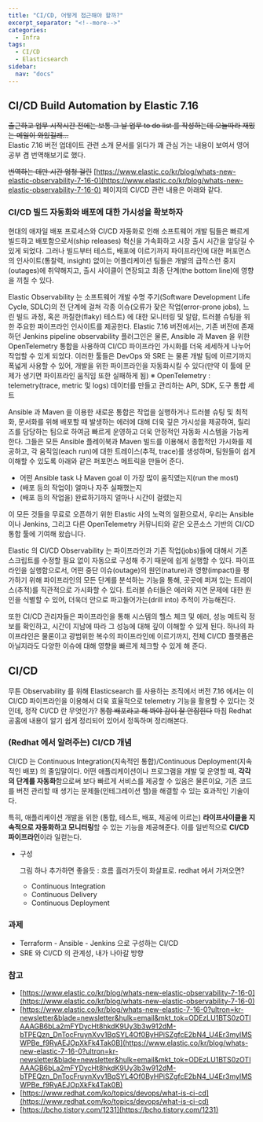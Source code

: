 ```yaml
---
title: "CI/CD, 어떻게 접근해야 할까?"
excerpt_separator: "<!--more-->"
categories:
  - Infra
tags:
  - CI/CD
  - Elasticsearch
sidebar:
  nav: "docs"
---
```

## CI/CD Build Automation by Elastic 7.16

~~출근하고 업무 시작시간 전에는 보통 그 날 업무 to do list 를 작성하는데 오늘따라 재밌는 메일이 와있길래...~~  
Elastic 7.16 버전 업데이트 관련 소개 문서를 읽다가 꽤 관심 가는 내용이 보여서 영어 공부 겸 번역해보기로 했다.

~~번역하는 데만 시간 엄청 걸린~~ [https://www.elastic.co/kr/blog/whats-new-elastic-observability-7-16-0](https://www.elastic.co/kr/blog/whats-new-elastic-observability-7-16-0) 페이지의 CI/CD 관련 내용은 아래와 같다.

### CI/CD 빌드 자동화와 배포에 대한 가시성을 확보하자
<div class="notice--primary" markdown="1">
현대의 애자일 배포 프로세스와 CI/CD 자동화로 인해 소프트웨어 개발 팀들은 빠르게 빌드하고 배포함으로서(ship releases) 혁신을 가속화하고 시장 출시 시간을 앞당길 수 있게 되었다.
그러나 빌드부터 테스트, 배포에 이르기까지 파이프라인에 대한 퍼포먼스의 인사이트(통찰력, insight) 없이는 어플리케이션 팀들은 개발의 급작스런 중지(outages)에 취약해지고, 출시 사이클이 연장되고 최종 단계(the bottom line)에 영향을 끼칠 수 있다.

Elastic Observability 는 소프트웨어 개발 수명 주기(Software Development Life Cycle, SDLC)의 전 단계에 걸쳐 각종 이슈(오류가 잦은 작업(error-prone jobs), 느린 빌드 과정, 혹은 까칠한(flaky) 테스트) 에 대한 모니터링 및 알람, 트러블 슈팅을 위한 주요한 파이프라인 인사이트를 제공한다.
Elastic 7.16 버전에서는, 기존 버전에 존재하던 Jenkins pipeline observability 플러그인은 물론, Ansible 과 Maven 을 위한 OpenTelemetry 통합을 사용하여 CI/CD 파이프라인 가시화를 더욱 세세하게 나누어 작업할 수 있게 되었다.
이러한 툴들은 DevOps 와 SRE 는 물론 개발 팀에 이르기까지 폭넓게 사용할 수 있어, 개발을 위한 파이프라인을 자동화시킬 수 있다(만약 이 툴에 문제가 생기면 파이프라인 움직임 또한 실패하게 됨)
※ OpenTelemetry : telemetry(trace, metric 및 logs) 데이터를 만들고 관리하는 API, SDK, 도구 통합 세트

Ansible 과 Maven 을 이용한 새로운 통합은 작업을 실행하거나 트러블 슈팅 및 최적화, 문서화를 위해 배포할 때 발생하는 에러에 대해 더욱 깊은 가시성을 제공하여, 릴리즈를 담당하는 팀으로 하여금 빠르게 운영하고 더욱 안정적인 자동화 시스템을 가능케 한다.
그들은 모든 Ansible 플레이북과 Maven 빌드를 이용해서 종합적인 가시화를 제공하고, 각 움직임(each run)에 대한 트레이스(추적, trace)를 생성하며, 팀원들이 쉽게 이해할 수 있도록 아래와 같은 퍼포먼스 메트릭을 만들어 준다.

- 어떤 Ansible task 나 Maven goal 이 가장 많이 움직였는지(run the most)
- (배포 등의 작업이) 얼마나 자주 실패했는지
- (배포 등의 작업을) 완료하기까지 얼마나 시간이 걸렸는지

이 모든 것들을 무료로 오픈하기 위한 Elastic 사의 노력의 일환으로서, 우리는 Ansible 이나 Jenkins, 그리고 다른 OpenTelemetry 커뮤니티와 같은 오픈소스 기반의 CI/CD 통합 툴에 기여해 왔습니다.

Elastic 의 CI/CD Observability 는 파이프라인과 기존 작업(jobs)들에 대해서 기존 스크립트를 수정할 필요 없이 자동으로 구성해 주기 때문에 쉽게 실행할 수 있다.
파이프라인을 실행함으로서, 어떤 중단 이슈(outage)의 원인(nature)과 영향(impact)을 평가하기 위해 파이프라인의 모든 단계를 분석하는 기능을 통해, 곳곳에 퍼져 있는 트레이스(추적)를 직관적으로 가시화할 수 있다.
트러블 슈터들은 에러와 지연 문제에 대한 원인을 식별할 수 있어, 더욱더 안으로 파고들어가는(drill into) 추적이 가능해진다.

또한 CI/CD 관리자들은 파이프라인을 통해 시스템의 헬스 체크 및 에러, 성능 메트릭 정보를 확인하고, 시간이 지남에 따라 그 성능에 대해 깊이 이해할 수 있게 된다. 하나의 파이프라인은 물론이고 광범위한 복수의 파이프라인에 이르기까지, 전체 CI/CD 플랫폼은 아닐지라도 다양한 이슈에 대해 영향을 빠르게 체크할 수 있게 해 준다.
</div>

## CI/CD

무튼 Observability 를 위해 Elasticsearch 를 사용하는 조직에서 버전 7.16 에서는 이 CI/CD 파이프라인을 이용해서 더욱 효율적으로 telemetry 기능을 활용할 수 있다는 것인데, 정작 CI/CD 란 무엇인가? ~~통합 배포라고 해 봐야 감이 잘 안잡힌다~~ 마침 Redhat 공홈에 내용이 알기 쉽게 정리되어 있어서 정독하며 정리해본다.

### (Redhat 에서 알려주는) CI/CD 개념

CI/CD 는 Continuous Integration(지속적인 통합)/Continuous Deployment(지속적인 배포) 의 줄임말이다. 어떤 애플리케이션이나 프로그램을 개발 및 운영할 때, **각각의 단계를 자동화**함으로써 보다 빠르게 서비스를 제공할 수 있음은 물론이요, 기존 코드를 버전 관리할 때 생기는 문제들(인테그레이션 헬)을 해결할 수 있는 효과적인 기술이다.

특히, 애플리케이션 개발을 위한 (통합, 테스트, 배포, 제공에 이르는) **라이프사이클을 지속적으로 자동화하고 모니터링**할 수 있는 기능을 제공해준다. 이를 일반적으로 **CI/CD 파이프라인**이라 일컫는다.

- 구성
    
    그림 하나 추가하면 좋을듯 : 흐름 흘러가듯이 화살표로. redhat 에서 가져오면?
    
    - Continuous Integration
    - Continuous Delivery
    - Continuous Deployment

### 과제

* Terraform - Ansible - Jenkins 으로 구성하는 CI/CD
* SRE 와 CI/CD 의 관계성, 내가 나아갈 방향

### 참고

- [https://www.elastic.co/kr/blog/whats-new-elastic-observability-7-16-0](https://www.elastic.co/kr/blog/whats-new-elastic-observability-7-16-0)
- [https://www.elastic.co/kr/blog/whats-new-elastic-7-16-0?ultron=kr-newsletter&blade=newsletter&hulk=email&mkt_tok=ODEzLU1BTS0zOTIAAAGB6bLa2mFYDycHt8hkdK9Uy3b3w912dM-bTPEQzn_DnTocFruynXvv1BqSYL4Of0ByHPiSZgfcE2bN4_U4Er3myIMSWPBe_f9RyAEJOpXkFk4Tak0B](https://www.elastic.co/kr/blog/whats-new-elastic-7-16-0?ultron=kr-newsletter&blade=newsletter&hulk=email&mkt_tok=ODEzLU1BTS0zOTIAAAGB6bLa2mFYDycHt8hkdK9Uy3b3w912dM-bTPEQzn_DnTocFruynXvv1BqSYL4Of0ByHPiSZgfcE2bN4_U4Er3myIMSWPBe_f9RyAEJOpXkFk4Tak0B)
- [https://www.redhat.com/ko/topics/devops/what-is-ci-cd](https://www.redhat.com/ko/topics/devops/what-is-ci-cd)
- [https://bcho.tistory.com/1231](https://bcho.tistory.com/1231)
